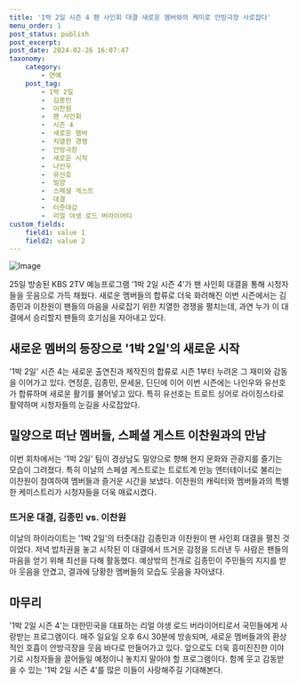 ```yaml
---
title: '1박 2일 시즌 4 팬 사인회 대결 새로운 멤버와의 케미로 안방극장 사로잡다'
menu_order: 1
post_status: publish
post_excerpt: 
post_date: 2024-02-26 16:07:47
taxonomy:
    category:
        - 연예
    post_tag:
        - 1박 2일
        -  김종민
        -  이찬원
        -  팬 사인회
        -  시즌 4
        -  새로운 멤버
        -  치열한 경쟁
        -  안방극장
        -  새로운 시작
        -  나인우
        -  유선호
        -  밀양
        -  스페셜 게스트
        -  대결
        -  터줏대감
        -  리얼 야생 로드 버라이어티
custom_fields:
    field1: value 1
    field2: value 2
---
```


![Image](https://mimgnews.pstatic.net/image/438/2024/02/25/0000062967_001_20240225222701494.jpg?type=w540)

25일 방송된 KBS 2TV 예능프로그램 '1박 2일 시즌 4'가 팬 사인회 대결을 통해 시청자들을 웃음으로 가득 채웠다. 새로운 멤버들의 합류로 더욱 화려해진 이번 시즌에서는 김종민과 이찬원이 팬들의 마음을 사로잡기 위한 치열한 경쟁을 펼치는데, 과연 누가 이 대결에서 승리할지 팬들의 호기심을 자아내고 있다.
## 새로운 멤버의 등장으로 '1박 2일'의 새로운 시작
'1박 2일' 시즌 4는 새로운 출연진과 제작진의 합류로 시즌 1부터 누려온 그 재미와 감동을 이어가고 있다. 연정훈, 김종민, 문세윤, 딘딘에 이어 이번 시즌에는 나인우와 유선호가 합류하며 새로운 활기를 불어넣고 있다. 특히 유선호는 트로트 싱어로 라이징스타로 활약하며 시청자들의 눈길을 사로잡았다.
## 밀양으로 떠난 멤버들, 스페셜 게스트 이찬원과의 만남
이번 회차에서는 '1박 2일' 팀이 경상남도 밀양으로 향해 현지 문화와 관광지를 즐기는 모습이 그려졌다. 특히 이날의 스페셜 게스트로는 트로트계 만능 엔터테이너로 불리는 이찬원이 참여하여 멤버들과 즐거운 시간을 보냈다. 이찬원의 캐릭터와 멤버들과의 특별한 케미스트리가 시청자들을 더욱 매료시켰다.
### 뜨거운 대결, 김종민 vs. 이찬원
이날의 하이라이트는 '1박 2일'의 터줏대감 김종민과 이찬원이 팬 사인회 대결을 펼친 것이었다. 저녁 밥차권을 놓고 시작된 이 대결에서 뜨거운 감정을 드러낸 두 사람은 팬들의 마음을 얻기 위해 최선을 다해 활동했다. 예상밖의 전개로 김종민이 주민들의 지지를 받아 웃음을 안겼고, 결과에 당황한 멤버들의 모습도 웃음을 자아냈다.
## 마무리
'1박 2일 시즌 4'는 대한민국을 대표하는 리얼 야생 로드 버라이어티로서 국민들에게 사랑받는 프로그램이다. 매주 일요일 오후 6시 30분에 방송되며, 새로운 멤버들과의 환상적인 호흡이 안방극장을 웃음 바다로 만들어가고 있다. 앞으로도 더욱 흥미진진한 이야기로 시청자들을 끌어들일 예정이니 놓치지 말아야 할 프로그램이다. 함께 웃고 감동받을 수 있는 '1박 2일 시즌 4'를 많은 이들이 사랑해주길 기대해본다.
